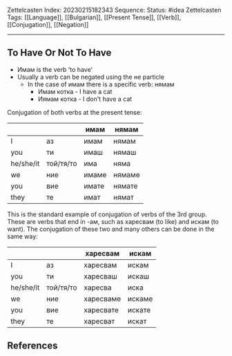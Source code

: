 Zettelcasten Index: 20230215182343
Sequence:
Status: #idea
Zettelcasten Tags:  [[Language]], [[Bulgarian]], [[Present Tense]], [[Verb]], [[Conjugation]], [[Negation]]

---

## To Have Or Not To Have
- Имам is the verb 'to have'
- Usually a verb can be negated using the не particle
	- In the case of имам there is a specific verb: нямам
		- Имам котка - I have a cat
		- Иямам котка - I don't have a cat

Conjugation of both verbs at the present tense:

|           |           | имам  | нямам  |
|-----------|-----------|-------|--------|
| I         | аз        | имам  | нямам  |
| you       | ти        | имаш  | нямаш  |
| he/she/it | той/тя/то | има   | няма   |
| we        | ние       | имаме | нямаме |
| you       | вие       | имате | нямате |
| they      | те        | имат  | нямат  |

This is the standard example of conjugation of verbs of the 3rd group. These are verbs that end in -ам, such as харесвам (to like) and искам (to want). The conjugation of these two and many others  can be done in the same way:

|           |           | харесвам  | искам  |
|-----------|-----------|-----------|--------|
| I         | аз        | харесвам  | искам  |
| you       | ти        | харесваш  | искаш  |
| he/she/it | той/тя/то | харесва   | иска   |
| we        | ние       | харесваме | искаме |
| you       | вие       | харесвате | искате |
| they      | те        | харесват  | искат  |


## References